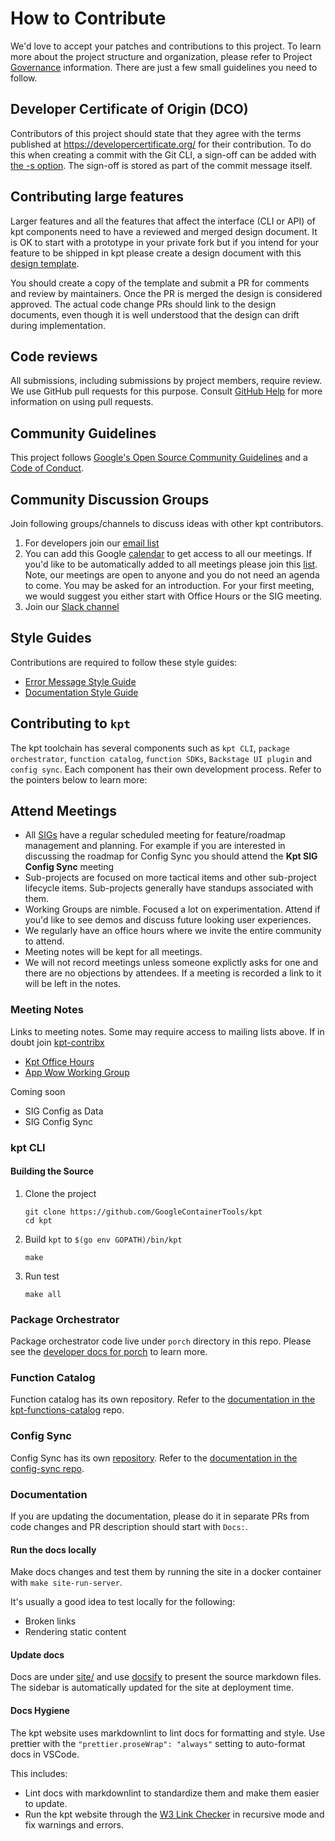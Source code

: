 # How to Contribute

We'd love to accept your patches and contributions to this project. To learn more about the project structure and
organization, please refer to Project [Governance](governance.md) information. There are just a few small guidelines you
need to follow.

## Developer Certificate of Origin (DCO)

Contributors of this project should state that they agree with the terms published at https://developercertificate.org/
for their contribution. To do this when creating a commit with the Git CLI, a sign-off can be added with
[the -s option](https://git-scm.com/docs/git-commit#git-commit--s). The sign-off is stored as part of the commit message
itself. 

## Contributing large features

Larger features and all the features that affect the interface (CLI or API) of
kpt components need to have a reviewed and merged design document.  It is OK to
start with a prototype in your private fork but if you intend for your feature
to be shipped in kpt please create a design document with this
[design template](/docs/design-docs/00-template.md).

You should create a copy of the template and submit a PR for comments and 
review by maintainers.  Once the PR is merged the design is considered approved.
The actual code change PRs should link to the design documents, even though it
is well understood that the design can drift during implementation.

## Code reviews

All submissions, including submissions by project members, require review. We
use GitHub pull requests for this purpose. Consult [GitHub Help] for more
information on using pull requests.

## Community Guidelines

This project follows [Google's Open Source Community Guidelines] and a [Code of
Conduct].

## Community Discussion Groups

Join following groups/channels to discuss ideas with other kpt contributors.

1. For developers join our [email list](https://groups.google.com/forum/?oldui=1#!forum/kpt-dev)
1. You can add this Google [calendar](https://calendar.google.com/calendar/u/0?cid=Y183cWI2ZTY5MW4zMmhxdmxncTdyMWhmOTFta0Bncm91cC5jYWxlbmRhci5nb29nbGUuY29t) to get access to all our meetings. If you'd like to be automatically added to all meetings please join this [list](https://groups.google.com/forum/?oldui=1#!forum/kpt-contribx). Note, our meetings are open to anyone and you do not need an agenda to come. You may be asked for an introduction. For your first meeting, we would suggest you either start with Office Hours or the SIG meeting.
1. Join our [Slack channel](https://kubernetes.slack.com/channels/kpt)

## Style Guides

Contributions are required to follow these style guides:

- [Error Message Style Guide]
- [Documentation Style Guide]

## Contributing to `kpt`

The kpt toolchain has several components such as `kpt CLI`, `package orchestrator`,
`function catalog`, `function SDKs`, `Backstage UI plugin` and `config sync`. Each
component has their own development process.
Refer to the pointers below to learn more:

## Attend Meetings
* All [SIGs](governance.md) have a regular scheduled meeting for feature/roadmap management and planning. For example if you are interested in discussing the roadmap for Config Sync you should attend the **Kpt SIG Config Sync** meeting
* Sub-projects are focused on more tactical items and other sub-project lifecycle items. Sub-projects generally have standups associated with them.
* Working Groups are nimble. Focused a lot on experimentation. Attend if you'd like to see demos and discuss future looking user experiences.
* We regularly have an office hours where we invite the entire community to attend.
* Meeting notes will be kept for all meetings.
* We will not record meetings unless someone explictly asks for one and there are no objections by attendees. If a meeting is recorded a link to it will be left in the notes.

### Meeting Notes
Links to meeting notes. Some may require access to mailing lists above. If in doubt join [kpt-contribx](https://groups.google.com/forum/?oldui=1#!forum/kpt-contribx)

* [Kpt Office Hours](https://docs.google.com/document/d/1I5CJDk9xkDj1vvvwvZNgvaNusE2TanX0Iiy9G1oitz0/view)
* [App Wow Working Group](https://docs.google.com/document/d/1pHsmYjHr9XMwJ_fdJtPiodd8WSg5ilCLIrP_8KE-yKE/view)

Coming soon
* SIG Config as Data
* SIG Config Sync

### kpt CLI

#### Building the Source

1. Clone the project

   ```shell
   git clone https://github.com/GoogleContainerTools/kpt
   cd kpt
   ```

2. Build `kpt` to `$(go env GOPATH)/bin/kpt`

   ```shell
   make
   ```

3. Run test

   ```shell
   make all
   ```

### Package Orchestrator

Package orchestrator code live under `porch` directory in this repo. Please see the
[developer docs for porch](porch/docs/development.md) to learn more.

### Function Catalog

Function catalog has its own repository. Refer to the
[documentation in the kpt-functions-catalog](https://github.com/GoogleContainerTools/kpt-functions-catalog/blob/master/CONTRIBUTING.md)
repo.

### Config Sync

Config Sync has its own [repository](https://github.com/GoogleContainerTools/kpt-config-sync).
Refer to the [documentation in the config-sync repo](https://github.com/GoogleContainerTools/kpt-config-sync/blob/main/docs/contributing.md).

### Documentation

If you are updating the documentation, please do it in separate PRs from code
changes and PR description should start with `Docs:`.

#### Run the docs locally

Make docs changes and test them by running the site in a docker container with
`make site-run-server`.

It's usually a good idea to test locally for the following:

- Broken links
- Rendering static content

#### Update docs

Docs are under [site/] and use [docsify] to present the source markdown files.
The sidebar is automatically updated for the site at deployment time.

#### Docs Hygiene

The kpt website uses markdownlint to lint docs for formatting and style. Use
prettier with the `"prettier.proseWrap": "always"` setting to auto-format docs
in VSCode.

This includes:

- Lint docs with markdownlint to standardize them and make them easier to
  update.
- Run the kpt website through the [W3 Link Checker] in recursive mode and fix
  warnings and errors.

[error message style guide]: docs/style-guides/errors.md
[documentation style guide]: docs/style-guides/docs.md
[github help]: https://help.github.com/articles/about-pull-requests/
[google's open source community guidelines]:
  https://opensource.google.com/conduct/
[code of conduct]: CODE_OF_CONDUCT.md
[docsify]: https://docsify.js.org/
[site/]: site/
[w3 link checker]: https://validator.w3.org/checklink/
